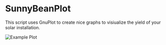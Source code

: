 # SunnyBeanPlot

This script uses GnuPlot to create nice graphs to visiualize
the yield of your solar installation.

![Example Plot](http://pfarrer.github.io/SunnyBeanPlot/11-06-29.png)
